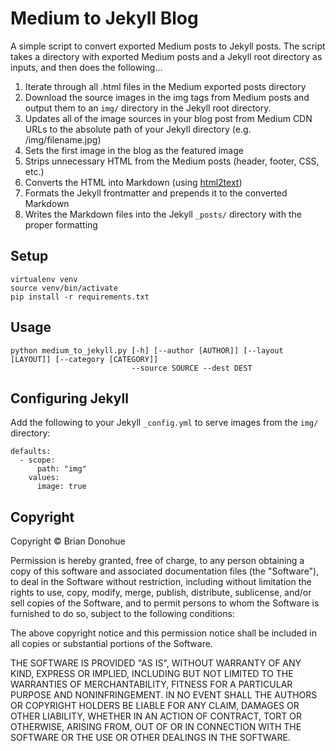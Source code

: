 # Medium to Jekyll Blog

A simple script to convert exported Medium posts to Jekyll posts. The script takes a directory with exported Medium posts and a Jekyll root directory as inputs, and then does the following...

1. Iterate through all .html files in the Medium exported posts directory
2. Download the source images in the img tags from Medium posts and output them to an `img/` directory in the Jekyll root directory.
3. Updates all of the image sources in your blog post from Medium CDN URLs to the absolute path of your Jekyll directory (e.g. /img/filename.jpg)
4. Sets the first image in the blog as the featured image
5. Strips unnecessary HTML from the Medium posts (header, footer, CSS, etc.)
6. Converts the HTML into Markdown (using [html2text](https://pypi.org/project/html2text/))
7. Formats the Jekyll frontmatter and prepends it to the converted Markdown
8. Writes the Markdown files into the Jekyll `_posts/` directory with the proper formatting

## Setup

```
virtualenv venv
source venv/bin/activate
pip install -r requirements.txt
```

## Usage

```
python medium_to_jekyll.py [-h] [--author [AUTHOR]] [--layout [LAYOUT]] [--category [CATEGORY]]
                           --source SOURCE --dest DEST
```

## Configuring Jekyll

Add the following to your Jekyll `_config.yml` to serve images from the `img/` directory:

```
defaults:
  - scope:
      path: "img"
    values:
      image: true
```

## Copyright

Copyright &copy; Brian Donohue

Permission is hereby granted, free of charge, to any person obtaining a copy of this software and associated documentation files (the "Software"), to deal in the Software without restriction, including without limitation the rights to use, copy, modify, merge, publish, distribute, sublicense, and/or sell copies of the Software, and to permit persons to whom the Software is furnished to do so, subject to the following conditions:

The above copyright notice and this permission notice shall be included in all copies or substantial portions of the Software.

THE SOFTWARE IS PROVIDED "AS IS", WITHOUT WARRANTY OF ANY KIND, EXPRESS OR IMPLIED, INCLUDING BUT NOT LIMITED TO THE WARRANTIES OF MERCHANTABILITY, FITNESS FOR A PARTICULAR PURPOSE AND NONINFRINGEMENT. IN NO EVENT SHALL THE AUTHORS OR COPYRIGHT HOLDERS BE LIABLE FOR ANY CLAIM, DAMAGES OR OTHER LIABILITY, WHETHER IN AN ACTION OF CONTRACT, TORT OR OTHERWISE, ARISING FROM, OUT OF OR IN CONNECTION WITH THE SOFTWARE OR THE USE OR OTHER DEALINGS IN THE SOFTWARE.
